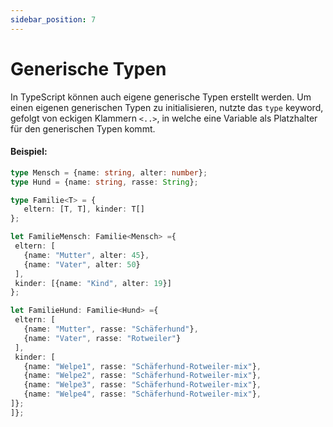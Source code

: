 ```yaml
---
sidebar_position: 7
---
```


# Generische Typen
In TypeScript können auch eigene generische Typen erstellt werden. Um einen eigenen generischen Typen zu initialisieren, nutzte das `type` keyword, gefolgt von eckigen Klammern `<..>`, in welche eine Variable als Platzhalter für den generischen Typen kommt.

 #### Beispiel:
 ```ts
type Mensch = {name: string, alter: number};
type Hund = {name: string, rasse: String};

type Familie<T> = {
    eltern: [T, T], kinder: T[]
};

let FamilieMensch: Familie<Mensch> ={
  eltern: [
    {name: "Mutter", alter: 45},
    {name: "Vater", alter: 50}
  ],
  kinder: [{name: "Kind", alter: 19}]
};

let FamilieHund: Familie<Hund> ={
  eltern: [
    {name: "Mutter", rasse: "Schäferhund"},
    {name: "Vater", rasse: "Rotweiler"}
  ],
  kinder: [
    {name: "Welpe1", rasse: "Schäferhund-Rotweiler-mix"},
    {name: "Welpe2", rasse: "Schäferhund-Rotweiler-mix"},
    {name: "Welpe3", rasse: "Schäferhund-Rotweiler-mix"},
    {name: "Welpe4", rasse: "Schäferhund-Rotweiler-mix"},
]};
]};
 ```